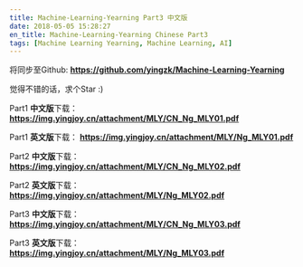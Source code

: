 ```yaml
---
title: Machine-Learning-Yearning Part3 中文版
date: 2018-05-05 15:28:27
en_title: Machine-Learning-Yearning Chinese Part3
tags: [Machine Learning Yearning, Machine Learning, AI]
---
```


将同步至Github:  <strong><a href="https://github.com/yingzk/Machine-Learning-Yearning">https://github.com/yingzk/Machine-Learning-Yearning</a></strong>

觉得不错的话，求个Star :)

Part1 <strong>中文版</strong>下载： <strong><a href="https://img.yingjoy.cn/attachment/MLY/CN_Ng_MLY01.pdf">https://img.yingjoy.cn/attachment/MLY/CN_Ng_MLY01.pdf</a></strong>

Part1 <strong>英文版</strong>下载： <strong><a href="https://img.yingjoy.cn/attachment/MLY/Ng_MLY01.pdf">https://img.yingjoy.cn/attachment/MLY/Ng_MLY01.pdf</a></strong>

Part2 <strong>中文版</strong>下载： <strong><a href="https://img.yingjoy.cn/attachment/MLY/CN_Ng_MLY02.pdf">https://img.yingjoy.cn/attachment/MLY/CN_Ng_MLY02.pdf</a></strong>

Part2 <strong>英文版</strong>下载： <strong><a href="https://img.yingjoy.cn/attachment/MLY/Ng_MLY02.pdf">https://img.yingjoy.cn/attachment/MLY/Ng_MLY02.pdf</a></strong>

Part3 <strong>中文版</strong>下载： <strong><a href="https://img.yingjoy.cn/attachment/MLY/CN_Ng_MLY03.pdf">https://img.yingjoy.cn/attachment/MLY/CN_Ng_MLY03.pdf</a></strong>

Part3 <strong>英文版</strong>下载： <strong><a href="https://img.yingjoy.cn/attachment/MLY/Ng_MLY03.pdf">https://img.yingjoy.cn/attachment/MLY/Ng_MLY03.pdf</a></strong>